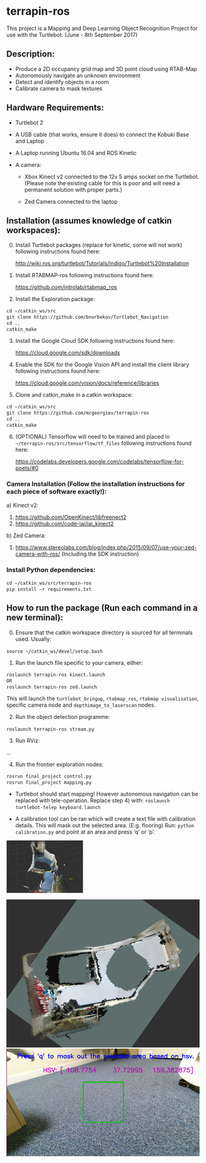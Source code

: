 # terrapin-ros

This project is a Mapping and Deep Learning Object Recognition Project for use with the Turtlebot. (June - 8th September 2017)

## Description:

-	Produce a 2D occupancy grid map and 3D point cloud using RTAB-Map
-	Autonomously navigate an unknown environment
-	Detect and identify objects in a room
-	Calibrate camera to mask textures

## Hardware Requirements:
-	Turtlebot 2
-	A USB cable (that works, ensure it does) to connect the Kobuki Base and Laptop
-	A Laptop running Ubuntu 16.04 and ROS Kinetic 
-	A camera: 

    - Xbox Kinect v2 connected to the 12v 5 amps socket on the Turtlebot. (Please note the existing cable for this is poor and will need a permanent solution with proper parts.)
 
    - Zed Camera connected to the laptop

## Installation (assumes knowledge of catkin workspaces):
0)	Install Turtlebot packages (replace for kinetic, some will not work) following instructions found here:

       http://wiki.ros.org/turtlebot/Tutorials/indigo/Turtlebot%20Installation
       
1)	Install RTABMAP-ros following instructions found here:

       https://github.com/introlab/rtabmap_ros

2)	Install the Exploration package: 
```
cd ~/catkin_ws/src
git clone https://github.com/bnurbekov/Turtlebot_Navigation
cd ..
catkin_make
```
3)	Install the Google Cloud SDK following instructions found here:

    https://cloud.google.com/sdk/downloads

4)	Enable the SDK for the Google Vision API and install the client library following instructions found here:

    https://cloud.google.com/vision/docs/reference/libraries

5)	Clone and catkin_make in a catkin workspace: 

```
cd ~/catkin_ws/src
git clone https://github.com/mcgeorgiev/terrapin-ros
cd ..
catkin_make
```

6) (OPTIONAL) Tensorflow will need to be trained and placed in `~/terrapin-ros/src/tensorflow/tf_files` following instructions found here:

    https://codelabs.developers.google.com/codelabs/tensorflow-for-poets/#0


### Camera Installation (Follow the installation instructions for each piece of software exactly!):
a)	Kinect v2:
  1) https://github.com/OpenKinect/libfreenect2
  2) https://github.com/code-iai/iai_kinect2
  
b)	Zed Camera:
  1) https://www.stereolabs.com/blog/index.php/2015/09/07/use-your-zed-camera-with-ros/ (Including the SDK instruction)

### Install Python dependencies:

```
cd ~/catkin_ws/src/terrapin-ros 
pip install –r requirements.txt
```

## How to run the package (Run each command in a new terminal):

0)	Ensure that the catkin workspace directory is sourced for all terminals used. Usually:

`source ~/catkin_ws/devel/setup.bash`

1)	Run the launch file specific to your camera, either:
```
roslaunch terrapin-ros kinect.launch
OR
roslaunch terrapin-ros zed.launch
```
This will launch the `turtlebot_bringup`, `rtabmap_ros`, `rtabmap visualisation`, specific camera node and `depthimage_to_laserscan` nodes.

2)	Run the object detection programme:

`roslaunch terrapin-ros stream.py`

3)	Run RViz:

...

4)	Run the frontier exploration nodes:
```
rosrun final_project control.py
rosrun final_project mapping.py
```

 - Turtlebot should start mapping! However autonomous navigation can be replaced with tele-operation. 
Replace step 4) with: `roslaunch turtlebot-telep keyboard.launch `

- A calibration tool can be ran which will create a text file with calibration details. This will mask out the selected area. (E.g. flooring)
Run: `python calibration.py` and point at an area and press ‘q’ or ‘p’.

<img src="/readme_images/ex3pc.png" alt="" style="width: 200px;"/>

![Alt text](/readme_images/ex1pc.png)
![Alt text](/readme_images/hsv.png)


